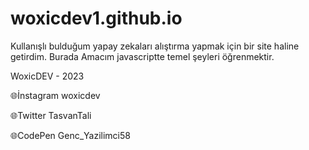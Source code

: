 # woxicdev1.github.io
 Kullanışlı bulduğum yapay zekaları alıştırma yapmak için bir site haline getirdim.
 Burada Amacım javascriptte temel şeyleri öğrenmektir.

 WoxicDEV - 2023
 

🌐İnstagram woxicdev


🌐Twitter TasvanTali


🌐CodePen Genc_Yazilimci58
